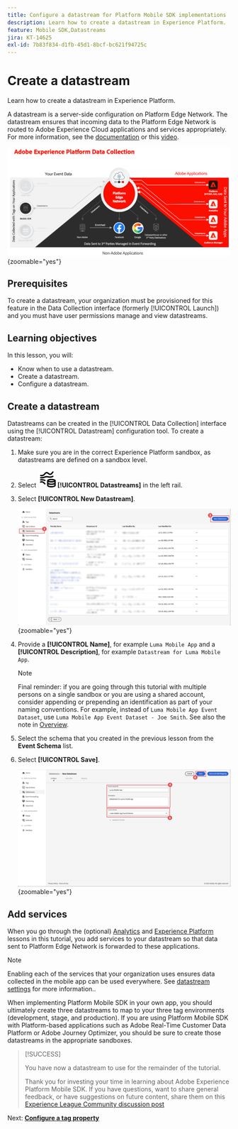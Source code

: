 ```yaml
---
title: Configure a datastream for Platform Mobile SDK implementations
description: Learn how to create a datastream in Experience Platform.
feature: Mobile SDK,Datastreams
jira: KT-14625
exl-id: 7b83f834-d1fb-45d1-8bcf-bc621f94725c
---
```

# Create a datastream

Learn how to create a datastream in Experience Platform.

A datastream is a server-side configuration on Platform Edge Network. The datastream ensures that incoming data to the Platform Edge Network is routed to Adobe Experience Cloud applications and services appropriately. For more information, see the [documentation](https://experienceleague.adobe.com/docs/experience-platform/datastreams/overview.html) or this [video](https://experienceleague.adobe.com/docs/platform-learn/data-collection/edge-network/configure-datastreams.html).

![Architecture](assets/architecture.png){zoomable="yes"}

## Prerequisites

To create a datastream, your organization must be provisioned for this feature in the Data Collection interface (formerly [!UICONTROL Launch]) and you must have user permissions manage and view datastreams.

## Learning objectives

In this lesson, you will:

* Know when to use a datastream.
* Create a datastream.
* Configure a datastream.

## Create a datastream

Datastreams can be created in the [!UICONTROL Data Collection] interface using the [!UICONTROL Datastream] configuration tool. To create a datastream:

1. Make sure you are in the correct Experience Platform sandbox, as datastreams are defined on a sandbox level.
1. Select ![Datastreams-S2](/help/assets/icons/Datastreams-S2.svg) **[!UICONTROL Datastreams]** in the left rail.
1. Select **[!UICONTROL New Datastream]**. 

    ![datastreams home](assets/datastream-new.png){zoomable="yes"}

1. Provide a **[!UICONTROL Name]**, for example `Luma Mobile App` and a **[!UICONTROL Description]**, for example `Datastream for Luma Mobile App`.

    >[!NOTE]
    >
    >Final reminder: if you are going through this tutorial with multiple persons on a single sandbox or you are using a shared account, consider appending or prepending an identification as part of your naming conventions. For example, instead of `Luma Mobile App Event Dataset`, use `Luma Mobile App Event Dataset - Joe Smith`. See also the note in [Overview](overview.md).

1. Select the schema that you created in the previous lesson from the **Event Schema** list.
1. Select **[!UICONTROL Save]**.

    ![new datastreams](assets/datastream-name.png){zoomable="yes"}


## Add services

When you go through the (optional) [Analytics](analytics.md) and [Experience Platform](platform.md) lessons in this tutorial, you add services to your datastream so that data sent to Platform Edge Network is forwarded to these applications.

<!--

### Adobe Analytics

1. Select **[!UICONTROL Add Service]**.

1. Add **[!UICONTROL Adobe Analytics]** from the [!UICONTROL Service] list, 

1. Enter the name of the report site that you want to use in **[!UICONTROL Report Suite ID]**.

1. Enable the service by switching **[!UICONTROL Enabled]** on.

1. Select **[!UICONTROL Save]**.

   ![Add Adobe Analytics as datastream service](assets/datastream-service-aa.png){zoomable="yes"}


### Adobe Experience Platform

You might also want to enable the Adobe Experience Platform service. 

>[!IMPORTANT]
>
>You can only enable the Adobe Experience Platform service when having created an event dataset. If you don't already have an event dataset created, follow the instructions [here](platform.md).

1. Click ![Add](https://spectrum.adobe.com/static/icons/workflow_18/Smock_AddCircle_18_N.svg) **[!UICONTROL Add Service]** to add another service.

1. Select **[!UICONTROL Adobe Experience Platform]** from the [!UICONTROL Service] list.

1. Enable the service by switching **[!UICONTROL Enabled]** on.

1. Select the **[!UICONTROL Event Dataset]** that you created as part of the [Create a dataset](platform.md#create-a-dataset) instructions, for example **Luma Mobile App Event Dataset**

1. Select **[!UICONTROL Save]**.

   ![Add Adobe Experience Platform as a datastream service](assets/datastream-service-aep.png){zoomable="yes"}
1. The final configuration should look something like this.
   
   ![datastream settings](assets/datastream-settings.png){zoomable="yes"}

-->


>[!NOTE]
>
>Enabling each of the services that your organization uses ensures data collected in the mobile app can be used everywhere. See [datastream settings](https://experienceleague.adobe.com/docs/experience-platform/datastreams/overview.html) for more information..

When implementing Platform Mobile SDK in your own app, you should ultimately create three datastreams to map to your three tag environments (development, stage, and production). If you are using Platform Mobile SDK with Platform-based applications such as Adobe Real-Time Customer Data Platform or Adobe Journey Optimizer, you should be sure to create those datastreams in the appropriate sandboxes.

>[!SUCCESS]
>
>You have now a datastream to use for the remainder of the tutorial.
>
>Thank you for investing your time in learning about Adobe Experience Platform Mobile SDK. If you have questions, want to share general feedback, or have suggestions on future content, share them on this [Experience League Community discussion post](https://experienceleaguecommunities.adobe.com/t5/adobe-experience-platform-data/tutorial-discussion-implement-adobe-experience-cloud-in-mobile/td-p/443796)

Next: **[Configure a tag property](configure-tags.md)**
